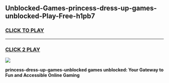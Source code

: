 
## Unblocked-Games-princess-dress-up-games-unblocked-Play-Free-h1pb7
<h3>
<a href="https://premium76.site?title=princess-dress-up-games-unblocked&ref=15A">CLICK TO PLAY</a></h3>
<hr>

<h3>
<a href="https://premium76.site?title=princess-dress-up-games-unblocked&ref=15A">CLICK 2 PLAY</a>
  
</h3>

<a href="https://premium76.site?title=princess-dress-up-games-unblocked&ref=15A"><img src="https://clearcache.store/games.png"></a>


**princess-dress-up-games-unblocked games unblocked: Your Gateway to Fun and Accessible Online Gaming**
